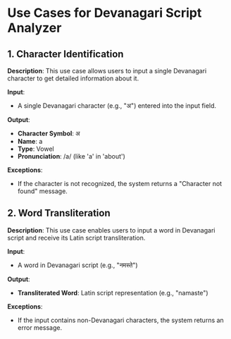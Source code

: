 
# Use Cases for Devanagari Script Analyzer

## 1. Character Identification

**Description**: This use case allows users to input a single Devanagari character to get detailed information about it.

**Input**:
- A single Devanagari character (e.g., "अ") entered into the input field.

**Output**:
- **Character Symbol**: अ
- **Name**: a
- **Type**: Vowel
- **Pronunciation**: /a/ (like 'a' in 'about')

**Exceptions**:
- If the character is not recognized, the system returns a "Character not found" message.


## 2. Word Transliteration

**Description**: This use case enables users to input a word in Devanagari script and receive its Latin script transliteration.

**Input**:
- A word in Devanagari script (e.g., "नमस्ते")

**Output**:
- **Transliterated Word**: Latin script representation (e.g., "namaste")

**Exceptions**:
- If the input contains non-Devanagari characters, the system returns an error message.


